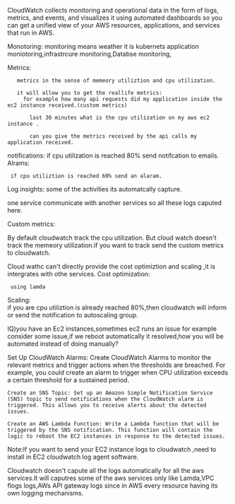 CloudWatch collects monitoring and operational data in the form of logs, metrics, and events, and visualizes it using automated dashboards so you can get a unified view of your AWS resources, applications, and services that run in AWS.


Monotoring:
      monitoring means weather it is kubernets application moniotoring,infrastrcure monitoring,Databse monitoring,


Metrics:

       metrics in the sense of memeory utiliztion and cpu utilization.

       it will allow you to get the reallife metrics:
         for example how many api requests did my application inside the ec2 instance received.(custom metrics)

           last 30 minutes what is the cpu utilization on my aws ec2 instance .

           can you give the metrics received by the api calls my application received.

notifications:
    if cpu utilization is reached 80% send notifcation to emails.
Alrams:

     if cpu utiliztion is reached 60% send an alaram.


Log insights:
   some of the activities its automatcally capture.

   one service communicate with another services so all these logs caputed here.


Custom metrics:

   By default cloudwatch track the cpu utilization.
   But cloud watch doesn't track the memeory utilization.if you want to track send the custom metrics to cloudwatch.

 
Cloud wathc can't directly provide the cost optimiztion and scaling ,it is intergrates with othe services.
 Cost optimization: 

     using lamda


Scaling:  
   if you are cpu utiliztion is already reached 80%,then cloudwatch will inform or send the notification  to autoscaling group.


IQ)you have an Ec2 instances,sometimes ec2 runs an issue for example consider some issue,if we reboot automatically it resolved,how you will be automated instead of doing manually?

   Set Up CloudWatch Alarms: Create CloudWatch Alarms to monitor the relevant metrics and trigger actions when the thresholds are breached. For example, you could create an alarm to trigger when CPU utilization exceeds a certain threshold for a sustained period.

    Create an SNS Topic: Set up an Amazon Simple Notification Service (SNS) topic to send notifications when the CloudWatch alarm is triggered. This allows you to receive alerts about the detected issues.
    
    Create an AWS Lambda Function: Write a Lambda function that will be triggered by the SNS notification. This function will contain the logic to reboot the EC2 instances in response to the detected issues.


Note:If you want to send your EC2 instance logs to cloudwatch ,need to install in EC2 cloudwatch log agent software.

Cloudwatch doesn't capute all the logs automatically for all the aws services.It will caputres some of the aws services only like Lamda,VPC flogs logs,AWs API gateway logs since in AWS every resource having its own logging mechanisms.


